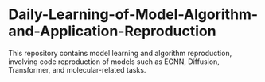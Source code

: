 # Daily-Learning-of-Model-Algorithm-and-Application-Reproduction
This repository contains model learning and algorithm reproduction, involving code reproduction of models such as EGNN, Diffusion, Transformer, and molecular-related tasks.

